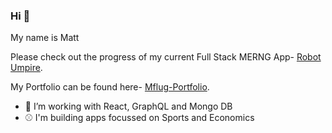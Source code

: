 ### Hi 👋

My name is Matt

Please check out the progress of my current Full Stack MERNG App- [Robot Umpire](https://mattflug.github.io/RobotUmpire/).

My Portfolio can be found here- [Mflug-Portfolio](https://mattflug.github.io/mflug-portfolio/).

- 🔭 I’m working with React, GraphQL and Mongo DB
- ⚾ I'm building apps focussed on Sports and Economics 
